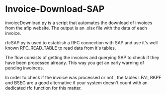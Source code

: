 # Invoice-Download-SAP

invoiceDownload.py is a script that automates the download of invoices from the afip website. The output is an .xlsx file with the data of each invoice.

rfcSAP.py is used to establish a RFC connection with SAP and use it's well known RFC_READ_TABLE to read data from it's tables. 

The flow consists of getting the invoices and querying SAP to check if they have been processed already. This way you get an early warning of pending invoinces. 

In order to check if the invoice was processed or not , the tables LFA1, BKPF and BSEG are a good alternative if your system doesn't count with an dedicated rfc function for this matter.
